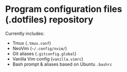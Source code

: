 # Program configuration files (.dotfiles) repository

Currently includes:

- Tmux (`.tmux.conf`)
- NeoVim (`~/.config/nvim/`)
- Git aliases (`.gitconfig.global`)
- Vanilla Vim config (`vanilla.vimrc`)
- Bash prompt & aliases based on Ubuntu `.bashrc`

